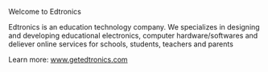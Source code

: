Welcome to Edtronics

Edtronics is an education technology company. We specializes in designing and developing educational electronics, computer hardware/softwares and deliever online services for schools, students, teachers and parents

Learn more: www.getedtronics.com
